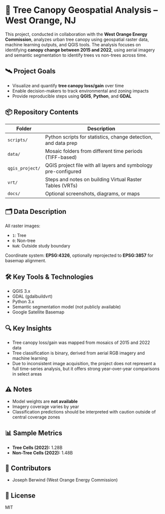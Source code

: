 # 🌳 Tree Canopy Geospatial Analysis – West Orange, NJ

This project, conducted in collaboration with the **West Orange Energy Commission**, analyzes urban tree canopy using geospatial raster data, machine learning outputs, and QGIS tools. The analysis focuses on identifying **canopy change between 2015 and 2022**, using aerial imagery and semantic segmentation to identify trees vs non-trees across time.

## 🛰️ Project Goals
- Visualize and quantify **tree canopy loss/gain** over time
- Enable decision-makers to track environmental and zoning impacts
- Provide reproducible steps using **QGIS**, **Python**, and **GDAL**

## 📦 Repository Contents

| Folder | Description |
|--------|-------------|
| `scripts/` | Python scripts for statistics, change detection, and data prep |
| `data/` | Mosaic folders from different time periods (TIFF-based) |
| `qgis_project/` | QGIS project file with all layers and symbology pre-configured |
| `vrt/` | Steps and notes on building Virtual Raster Tables (VRTs) |
| `docs/` | Optional screenshots, diagrams, or maps |

## 🗂️ Data Description

All raster images:
- `1`: Tree
- `0`: Non-tree
- `NaN`: Outside study boundary

Coordinate system: **EPSG:4326**, optionally reprojected to **EPSG:3857** for basemap alignment.

## 🛠️ Key Tools & Technologies
- QGIS 3.x
- GDAL (gdalbuildvrt)
- Python 3.x
- Semantic segmentation model (not publicly available)
- Google Satellite Basemap

## 🔍 Key Insights
- Tree canopy loss/gain was mapped from mosaics of 2015 and 2022 data
- Tree classification is binary, derived from aerial RGB imagery and machine learning
- Due to inconsistent image acquisition, the project does not represent a full time-series analysis, but it offers strong year-over-year comparisons in select areas

## ⚠️ Notes
- Model weights are **not available**
- Imagery coverage varies by year
- Classification predictions should be interpreted with caution outside of central coverage zones

## 📊 Sample Metrics
- **Tree Cells (2022):** 1.28B
- **Non-Tree Cells (2022):** 1.48B

## 🤝 Contributors
- Joseph Berwind (West Orange Energy Commission)

## 📄 License
MIT
